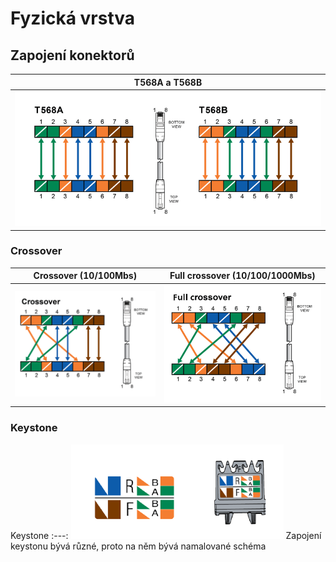 # Fyzická vrstva

## Zapojení konektorů
| T568A a T568B            |
| :----------------------: |
| ![T568](images/T568.png) |

### Crossover
| Crossover (10/100Mbs)                   | Full crossover (10/100/1000Mbs)              |
| :-------------------------------------: | :------------------------------------------: |
| ![Full crossover](images/crossover.png) | ![Full crossover](images/full-crossover.png) |

### Keystone
Keystone
:---:
![Keystone](images/keystone.png)
Zapojení keystonu bývá různé, proto na něm bývá namalované schéma
